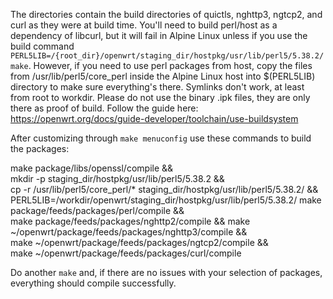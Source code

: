 The directories contain the build directories of quictls, nghttp3, ngtcp2, and curl as they were at build time. 
You'll need to build perl/host as a dependency of libcurl, but it will fail in Alpine Linux unless if you use the build command `PERL5LIB=/{root_dir}/openwrt/staging_dir/hostpkg/usr/lib/perl5/5.38.2/ make`. However, if you need to use perl packages from host, copy the files from /usr/lib/perl5/core_perl inside the Alpine Linux host into $(PERL5LIB) directory to make sure everything's there. Symlinks don't work, at least from root to workdir. Please do not use the binary .ipk files, they are only there as proof of build. Follow the guide here: https://openwrt.org/docs/guide-developer/toolchain/use-buildsystem

After customizing through `make menuconfig` use these commands to build the packages:

make package/libs/openssl/compile && \
mkdir -p staging_dir/hostpkg/usr/lib/perl5/5.38.2 && \
cp -r /usr/lib/perl5/core_perl/* staging_dir/hostpkg/usr/lib/perl5/5.38.2/ && \
PERL5LIB=/workdir/openwrt/staging_dir/hostpkg/usr/lib/perl5/5.38.2/ make package/feeds/packages/perl/compile && \
make package/feeds/packages/nghttp2/compile && make ~/openwrt/package/feeds/packages/nghttp3/compile && \
make ~/openwrt/package/feeds/packages/ngtcp2/compile && \
make ~/openwrt/package/feeds/packages/curl/compile

Do another `make` and, if there are no issues with your selection of packages, everything should compile successfully.
